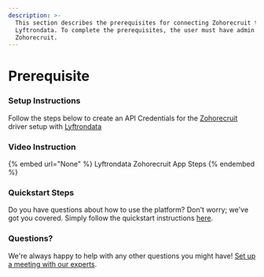 ```yaml
---
description: >-
  This section describes the prerequisites for connecting Zohorecruit to
  Lyftrondata. To complete the prerequisites, the user must have admin access to
  Zohorecruit.
---
```


# Prerequisite

<mark style="color:blue;"></mark>

### Setup Instructions

Follow the steps below to create an API Credentials for the [Zohorecruit](None) driver setup with [Lyftrondata](https://www.lyftrondata.com)

### Video Instruction

{% embed url="None" %}
Lyftrondata Zohorecruit App Steps
{% endembed %}

### Quickstart Steps

Do you have questions about how to use the platform? Don't worry; we've got you covered. Simply follow the quickstart instructions [here](README.md).

### Questions? <a href="#questions" id="questions"></a>

We're always happy to help with any other questions you might have! [Set up a meeting with our experts](https://www.lyftrondata.com/book-a-meeting/).

